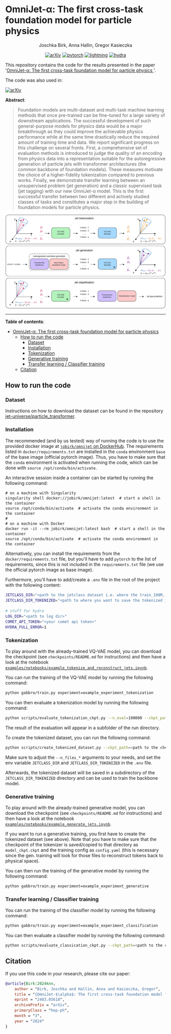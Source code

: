 # OmniJet-α: The first cross-task foundation model for particle physics

<div align="center">

Joschka Birk, Anna Hallin, Gregor Kasieczka

[![arXiv](https://img.shields.io/badge/arXiv-2403.05618-b31b1b.svg)](https://arxiv.org/abs/2403.05618)
[![pytorch](https://img.shields.io/badge/PyTorch_2.2-ee4c2c?logo=pytorch&logoColor=white)](https://pytorch.org/get-started/locally/)
[![lightning](https://img.shields.io/badge/-Lightning_2.2.1-792ee5?logo=pytorchlightning&logoColor=white)](https://pytorchlightning.ai/)
[![hydra](https://img.shields.io/badge/Config-Hydra_1.3-89b8cd)](https://hydra.cc/)

</div>

This repository contains the code for the results presented in the paper
'[OmniJet-α: The first cross-task foundation model for particle physics
](https://arxiv.org/abs/2403.05618)'.

The code was also used in:

[![arXiv](https://img.shields.io/badge/arXiv-2412.10504-b31b1b.svg)](https://arxiv.org/abs/2412.10504)

**Abstract**:

> Foundation models are multi-dataset and multi-task machine learning methods that once pre-trained can be fine-tuned for a large variety of downstream applications. The successful development of such general-purpose models for physics data would be a major breakthrough as they could improve the achievable physics performance while at the same time drastically reduce the required amount of training time and data.
> We report significant progress on this challenge on several fronts. First, a comprehensive set of evaluation methods is introduced to judge the quality of an encoding from physics data into a representation suitable for the autoregressive generation of particle jets with transformer architectures (the common backbone of foundation models). These measures motivate the choice of a higher-fidelity tokenization compared to previous works. Finally, we demonstrate transfer learning between an unsupervised problem (jet generation) and a classic supervised task (jet tagging) with our new OmniJet-α model. This is the first successful transfer between two different and actively studied classes of tasks and constitutes a major step in the building of foundation models for particle physics.

<img src=assets/OmniJet_different_stages_overview.excalidraw.png width=900 style="border-radius:10px">

______________________________________________________________________

**Table of contents**:

- [OmniJet-α: The first cross-task foundation model for particle physics](#omnijet-%CE%B1-the-first-cross-task-foundation-model-for-particle-physics)
  - [How to run the code](#how-to-run-the-code)
    - [Dataset](#dataset)
    - [Installation](#installation)
    - [Tokenization](#tokenization)
    - [Generative training](#generative-training)
    - [Transfer learning / Classifier training](#transfer-learning--classifier-training)
  - [Citation](#citation)

## How to run the code

### Dataset

Instructions on how to download the dataset can be found in the
repository [jet-universe/particle_transformer](https://github.com/jet-universe/particle_transformer).

### Installation

The recommended (and by us tested) way of running the code is to use the
provided docker image at
[`jobirk/omnijet` on DockerHub](https://hub.docker.com/repository/docker/jobirk/omnijet/general).
The requirements listed in `docker/requirements.txt` are installed in the `conda` environment
`base` of the base image (official pytorch image).
Thus, you have to make sure that the `conda` environment is activated when running the code,
which can be done with `source /opt/conda/bin/activate`.

An interactive session inside a container can be started by running the following command:

```shell
# on a machine with Singularity
singularity shell docker://jobirk/omnijet:latest  # start a shell in the container
source /opt/conda/bin/activate  # activate the conda environment in the container
#
# on a machine with Docker
docker run -it --rm jobirk/omnijet:latest bash  # start a shell in the container
source /opt/conda/bin/activate  # activate the conda environment in the container
```

Alternatively, you can install the requirements from the `docker/requirements.txt` file, but
you'll have to add `pytorch` to the list of requirements, since this is not
included in the `requirements.txt` file (we use the official pytorch image as
base image).

Furthermore, you'll have to add/create a `.env` file in the root of the project
with the following content:

```bash
JETCLASS_DIR="<path to the jetclass dataset i.e. where the train_100M, val_5M, .. folders are>"
JETCLASS_DIR_TOKENIZED="<path to where you want to save the tokenized jetclass dataset>"

# stuff for hydra
LOG_DIR="<path to log dir>"
COMET_API_TOKEN="<your comet api token>"
HYDRA_FULL_ERROR=1
```

### Tokenization

To play around with the already-trained VQ-VAE model, you can download the
checkpoint (see `checkpoints/README.md` for instructions) and then have
a look at the notebook
[`examples/notebooks/example_tokenize_and_reconstruct_jets.ipynb`](https://github.com/uhh-pd-ml/omnijet_alpha/blob/main/examples/notebooks/example_tokenize_and_reconstruct_jets.ipynb).

You can run the training of the VQ-VAE model by running the following command:

```bash
python gabbro/train.py experiment=example_experiment_tokenization
```

You can then evaluate a tokenization model by running the following command:

```bash
python scripts/evaluate_tokenization_ckpt.py --n_eval=100000 --ckpt_path=<path to the checkpoint>
```

The result of the evaluation will appear in a subfolder of the run directory.

To create the tokenized dataset, you can run the following command:

```bash
python scripts/create_tokenized_dataset.py --ckpt_path=<path to the checkpoint> --n_files_train=100 --n_files_val=5 --n_files_test=5
```

Make sure to adjust the `--n_files_*` arguments to your needs, and set the env variable
`JETCLASS_DIR` and `JETCLASS_DIR_TOKENIZED` in the `.env` file.

Afterwards, the tokenized dataset will be saved in a subdirectory of the
`JETCLASS_DIR_TOKENIZED` directory and can be used to train the backbone model.

### Generative training

To play around with the already-trained generative model, you can download the
checkpoint (see `checkpoints/README.md` for instructions) and then have
a look at the notebook
[`examples/notebooks/example_generate_jets.ipynb`](https://github.com/uhh-pd-ml/omnijet_alpha/blob/main/examples/notebooks/example_generate_jets.ipynb).

If you want to run a generative training, you first have to create the tokenized
dataset (see above).
Note that you have to make sure that the checkpoint of the tokenizer is saved/copied
to that directory as `model_ckpt.ckpt` and the training config as `config.yaml`
(this is necessary since the gen. training will look for those files to reconstruct
tokens back to physical space).

You can then run the training of the generative model by running the following command:

```bash
python gabbro/train.py experiment=example_experiment_generative
```

### Transfer learning / Classifier training

You can run the training of the classifier model by running the following command:

```bash
python gabbro/train.py experiment=example_experiment_classification
```

You can then evaluate a classifier model by running the following command:

```bash
python scripts/evaluate_classication_ckpt.py --ckpt_path=<path to the checkpoint>
```

## Citation

If you use this code in your research, please cite our paper:

```bibtex
@article{Birk:2024knn,
    author = "Birk, Joschka and Hallin, Anna and Kasieczka, Gregor",
    title = "{OmniJet-$\alpha$: The first cross-task foundation model for particle physics}",
    eprint = "2403.05618",
    archivePrefix = "arXiv",
    primaryClass = "hep-ph",
    month = "3",
    year = "2024"
}
```
